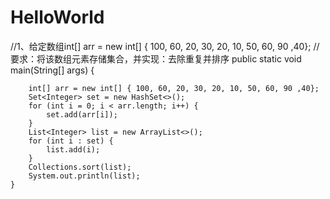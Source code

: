 # HelloWorld
//1、给定数组int[] arr = new int[] { 100, 60, 20, 30, 20, 10, 50, 60, 90 ,40};
//要求：将该数组元素存储集合，并实现：去除重复并排序
public static void main(String[] args) {

		int[] arr = new int[] { 100, 60, 20, 30, 20, 10, 50, 60, 90 ,40};
		Set<Integer> set = new HashSet<>();
		for (int i = 0; i < arr.length; i++) {
			set.add(arr[i]);
		}
		List<Integer> list = new ArrayList<>();
		for (int i : set) {
			list.add(i);
		}
		Collections.sort(list);
		System.out.println(list);
	}

